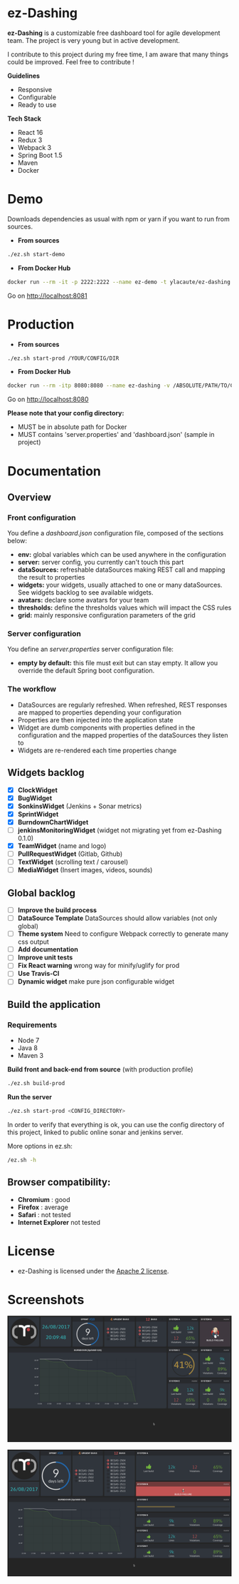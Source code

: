 # ez-Dashing

__ez-Dashing__ is a customizable free dashboard tool for agile development team. The project is very young but in active development.

I contribute to this project during my free time, I am aware that many things could be improved. Feel free to contribute !

**Guidelines**

 - Responsive
 - Configurable
 - Ready to use
 
**Tech Stack**

 - React 16
 - Redux 3
 - Webpack 3
 - Spring Boot 1.5
 - Maven
 - Docker 

# Demo

Downloads dependencies as usual with npm or yarn if you want to run from sources.

- __From sources__
```bash
./ez.sh start-demo
```
- __From Docker Hub__
```bash
docker run --rm -it -p 2222:2222 --name ez-demo -t ylacaute/ez-dashing:demo
```
Go on [http://localhost:8081](http://localhost:8081)

# Production

- __From sources__
```bash
./ez.sh start-prod /YOUR/CONFIG/DIR
```
- __From Docker Hub__
```bash
docker run --rm -itp 8080:8080 --name ez-dashing -v /ABSOLUTE/PATH/TO/CONFIG/DIR:/ez-config  ylacaute/ez-dashing:latest
```

Go on [http://localhost:8080](http://localhost:8080)

__Please note that your config directory:__
 - MUST be in absolute path for Docker
 - MUST contains 'server.properties' and 'dashboard.json' (sample in project)


# Documentation

## Overview

### Front configuration
You define a _dashboard.json_ configuration file, composed of the sections below:
 - **env:** global variables which can be used anywhere in the configuration
 - **server:** server config, you currently can't touch this part
 - **dataSources:** refreshable dataSources making REST call and mapping the result to properties
 - **widgets:** your widgets, usually attached to one or many dataSources. See widgets backlog to see available widgets.
 - **avatars:** declare some avatars for your team
 - **thresholds:** define the thresholds values which will impact the CSS rules 
 - **grid:** mainly responsive configuration parameters of the grid

### Server configuration
You define an _server.properties_ server configuration file:
 - **empty by default:** this file must exit but can stay empty. It allow you override the default Spring boot configuration.

### The workflow
 - DataSources are regularly refreshed. When refreshed, REST responses are mapped to properties depending your configuration
 - Properties are then injected into the application state 
 - Widget are dumb components with properties defined in the configuration and the mapped properties of the dataSources they listen to 
 - Widgets are re-rendered each time properties change

## Widgets backlog
- [x] __ClockWidget__
- [x] __BugWidget__
- [x] __SonkinsWidget__ (Jenkins + Sonar metrics)
- [x] __SprintWidget__
- [x] __BurndownChartWidget__
- [ ] __jenkinsMonitoringWidget__ (widget not migrating yet from ez-Dashing 0.1.0)
- [x] __TeamWidget__ (name and logo)
- [ ] __PullRequestWidget__ (Gitlab, Github)
- [ ] __TextWidget__ (scrolling text / carousel)
- [ ] __MediaWidget__ (Insert images, videos, sounds)

## Global backlog
- [ ] __Improve the build process__
- [ ] __DataSource Template__ DataSources should allow variables (not only global)
- [ ] __Theme system__ Need to configure Webpack correctly to generate many css output
- [ ] __Add documentation__ 
- [ ] __Improve unit tests__
- [ ] __Fix React warning__  wrong way for minify/uglify for prod
- [ ] __Use Travis-CI__
- [ ] __Dynamic widget__ make pure json configurable widget 

## Build the application

### Requirements
 - Node 7
 - Java 8
 - Maven 3

__Build front and back-end from source__ (with production profile)
```bash
./ez.sh build-prod
```
__Run the server__ 
```bash
./ez.sh start-prod <CONFIG_DIRECTORY>
```
In order to verify that everything is ok, you can use the config directory of this project, linked to public online sonar and jenkins server.

More options in ez.sh:
```bash
/ez.sh -h
```

## Browser compatibility: 
 - __Chromium__ : good
 - __Firefox__ : average
 - __Safari__ : not tested
 - __Internet Explorer__ not tested

# License
 - ez-Dashing is licensed under the [Apache 2 license](/LICENSE).

# Screenshots

![Screenshot](/ez-client/screenshot.png)

![Screenshot](/ez-client/screenshot2.png)

